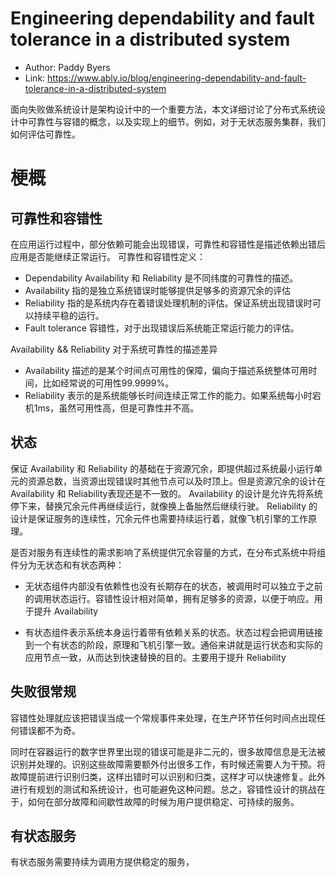 # Engineering dependability and fault tolerance in a distributed system

* Author: Paddy Byers
* Link: https://www.ably.io/blog/engineering-dependability-and-fault-tolerance-in-a-distributed-system

面向失败做系统设计是架构设计中的一个重要方法，本文详细讨论了分布式系统设计中可靠性与容错的概念，以及实现上的细节。例如，对于无状态服务集群，我们如何评估可靠性。

# 梗概

## 可靠性和容错性

在应用运行过程中，部分依赖可能会出现错误，可靠性和容错性是描述依赖出错后应用是否能继续正常运行。
可靠性和容错性定义：
- Dependability Availability 和 Reliability 是不同纬度的可靠性的描述。
- Availability 指的是独立系统错误时能够提供足够多的资源冗余的评估
- Reliability 指的是系统内存在着错误处理机制的评估。保证系统出现错误时可以持续平稳的运行。
- Fault tolerance 容错性，对于出现错误后系统能正常运行能力的评估。

Availability && Reliability 对于系统可靠性的描述差异
- Availability 描述的是某个时间点可用性的保障，偏向于描述系统整体可用时间，比如经常说的可用性99.9999%。
- Reliability 表示的是系统能够长时间连续正常工作的能力。如果系统每小时宕机1ms，虽然可用性高，但是可靠性并不高。

## 状态
保证 Availability 和 Reliability 的基础在于资源冗余，即提供超过系统最小运行单元的资源总数，当资源出现错误时其他节点可以及时顶上。但是资源冗余的设计在 Availability 和 Reliability表现还是不一致的。
Availability 的设计是允许先将系统停下来，替换冗余元件再继续运行，就像换上备胎然后继续行驶。
Reliability 的设计是保证服务的连续性，冗余元件也需要持续运行着，就像飞机引擎的工作原理。

是否对服务有连续性的需求影响了系统提供冗余容量的方式，在分布式系统中将组件分为无状态和有状态两种：
- 无状态组件内部没有依赖性也没有长期存在的状态，被调用时可以独立于之前的调用状态运行。容错性设计相对简单，拥有足够多的资源，以便于响应。用于提升 Availability

- 有状态组件表示系统本身运行着带有依赖关系的状态。状态过程会把调用链接到一个有状态的阶段，原理和飞机引擎一致。通俗来讲就是运行状态和实际的应用节点一致，从而达到快速替换的目的。主要用于提升 Reliability

## 失败很常规
容错性处理就应该把错误当成一个常规事件来处理，在生产环节任何时间点出现任何错误都不为奇。

同时在容器运行的数字世界里出现的错误可能是非二元的，很多故障信息是无法被识别并处理的。识别这些故障需要额外付出很多工作，有时候还需要人为干预。将故障提前进行识别归类，这样出错时可以识别和归类，这样才可以快速修复。此外进行有规划的测试和系统设计，也可能避免这种问题。总之，容错性设计的挑战在于，如何在部分故障和间歇性故障的时候为用户提供稳定、可持续的服务。


## 有状态服务
有状态服务需要持续为调用方提供稳定的服务，



